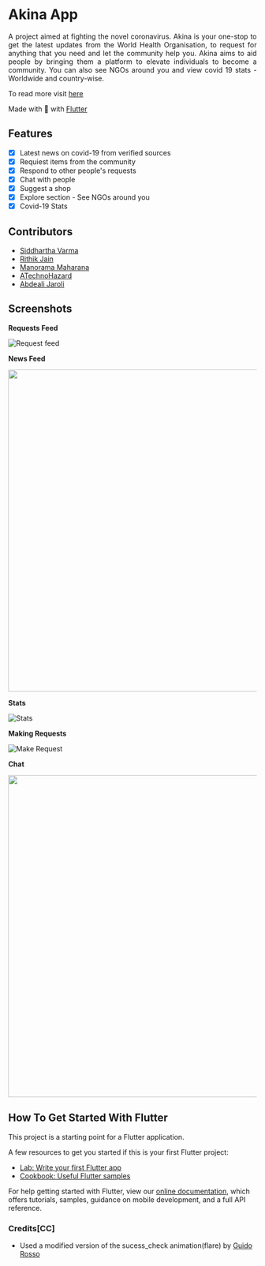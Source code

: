# Akina App 
<div align="justify">
A project aimed at fighting the novel coronavirus. Akina is your one-stop to get the latest updates from the World Health Organisation, to request for anything that you need and let the community help you. Akina aims to aid people by bringing them a platform to elevate individuals to become a community. You can also see NGOs around you and view covid 19 stats - Worldwide and country-wise.
</div>

To read more visit [here](https://akina.dscvit.com)

Made with 💙 with [Flutter](https://flutter.dev/)

## Features
- [x] Latest news on covid-19 from verified sources
- [x] Requiest items from the community
- [x] Respond to other people's requests
- [x] Chat with people
- [x] Suggest a shop
- [x] Explore section - See NGOs around you
- [x] Covid-19 Stats

## Contributors
- [Siddhartha Varma](https://github.com/BRO3886)
- [Rithik Jain](https://github.com/rithikjain)
- [Manorama Maharana](https://github.com/Manorama09)
- [ATechnoHazard](https://github.com/ATechnoHazard)
- [Abdeali Jaroli](https://github.com/abdealijaroli)


## Screenshots

**Requests Feed**

![Request feed](https://raw.githubusercontent.com/BRO3886/Akina/master/screenshots/accept_request.gif?token=AJQCPITMYD6FP3NSTATDXTC7ALZBI)

**News Feed**

<img src="https://raw.githubusercontent.com/BRO3886/Akina/master/screenshots/news_feed.gif?token=AJQCPIQPUPHTEN2KI57PGBK7ALZB2" height="653">


**Stats**

![Stats](https://raw.githubusercontent.com/BRO3886/Akina/master/screenshots/stats.gif?token=AJQCPIQFIZPLCC5NJSKHEPS7ALZ4K)



**Making Requests**

![Make Request](https://raw.githubusercontent.com/BRO3886/Akina/master/screenshots/making_request.gif?token=AJQCPIVZ4D24W4TN633ZDX27ALZCM)

**Chat**

<img src="https://raw.githubusercontent.com/BRO3886/Akina/master/screenshots/chat.gif?token=AJQCPIRYXVTP7TS2KRVULGC7ALZBA" height="653">

## How To Get Started With Flutter

This project is a starting point for a Flutter application.

A few resources to get you started if this is your first Flutter project:

- [Lab: Write your first Flutter app](https://flutter.dev/docs/get-started/codelab)
- [Cookbook: Useful Flutter samples](https://flutter.dev/docs/cookbook)

For help getting started with Flutter, view our
[online documentation](https://flutter.dev/docs), which offers tutorials,
samples, guidance on mobile development, and a full API reference.

### Credits[CC]
- Used a modified version of the sucess_check animation(flare) by [Guido Rosso](https://rive.app/a/pollux/files/recent/all)
